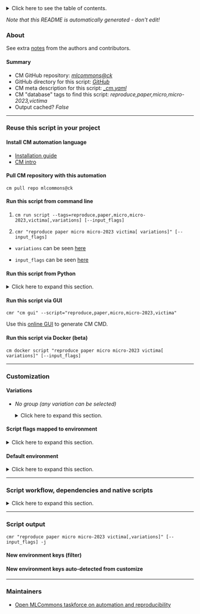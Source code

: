 <details>
<summary>Click here to see the table of contents.</summary>

* [About](#about)
* [Summary](#summary)
* [Reuse this script in your project](#reuse-this-script-in-your-project)
  * [ Install CM automation language](#install-cm-automation-language)
  * [ Check CM script flags](#check-cm-script-flags)
  * [ Run this script from command line](#run-this-script-from-command-line)
  * [ Run this script from Python](#run-this-script-from-python)
  * [ Run this script via GUI](#run-this-script-via-gui)
  * [ Run this script via Docker (beta)](#run-this-script-via-docker-(beta))
* [Customization](#customization)
  * [ Variations](#variations)
  * [ Script flags mapped to environment](#script-flags-mapped-to-environment)
  * [ Default environment](#default-environment)
* [Script workflow, dependencies and native scripts](#script-workflow-dependencies-and-native-scripts)
* [Script output](#script-output)
* [New environment keys (filter)](#new-environment-keys-(filter))
* [New environment keys auto-detected from customize](#new-environment-keys-auto-detected-from-customize)
* [Maintainers](#maintainers)

</details>

*Note that this README is automatically generated - don't edit!*

### About


See extra [notes](README-extra.md) from the authors and contributors.

#### Summary

* CM GitHub repository: *[mlcommons@ck](https://github.com/mlcommons/ck/tree/master/cm-mlops)*
* GitHub directory for this script: *[GitHub](https://github.com/mlcommons/cm4mlops/tree/main/script/reproduce-micro-paper-2023-xyz)*
* CM meta description for this script: *[_cm.yaml](_cm.yaml)*
* CM "database" tags to find this script: *reproduce,paper,micro,micro-2023,victima*
* Output cached? *False*
___
### Reuse this script in your project

#### Install CM automation language

* [Installation guide](https://github.com/mlcommons/ck/blob/master/docs/installation.md)
* [CM intro](https://doi.org/10.5281/zenodo.8105339)

#### Pull CM repository with this automation

```cm pull repo mlcommons@ck```


#### Run this script from command line

1. `cm run script --tags=reproduce,paper,micro,micro-2023,victima[,variations] [--input_flags]`

2. `cmr "reproduce paper micro micro-2023 victima[ variations]" [--input_flags]`

* `variations` can be seen [here](#variations)

* `input_flags` can be seen [here](#script-flags-mapped-to-environment)

#### Run this script from Python

<details>
<summary>Click here to expand this section.</summary>

```python

import cmind

r = cmind.access({'action':'run'
                  'automation':'script',
                  'tags':'reproduce,paper,micro,micro-2023,victima'
                  'out':'con',
                  ...
                  (other input keys for this script)
                  ...
                 })

if r['return']>0:
    print (r['error'])

```

</details>


#### Run this script via GUI

```cmr "cm gui" --script="reproduce,paper,micro,micro-2023,victima"```

Use this [online GUI](https://cKnowledge.org/cm-gui/?tags=reproduce,paper,micro,micro-2023,victima) to generate CM CMD.

#### Run this script via Docker (beta)

`cm docker script "reproduce paper micro micro-2023 victima[ variations]" [--input_flags]`

___
### Customization


#### Variations

  * *No group (any variation can be selected)*
    <details>
    <summary>Click here to expand this section.</summary>

    * `_install_deps`
      - Workflow:
    * `_plot`
      - Workflow:
    * `_run`
      - Workflow:

    </details>


#### Script flags mapped to environment
<details>
<summary>Click here to expand this section.</summary>

* `--container=value`  &rarr;  `CM_VICTIMA_CONTAINER=value`
* `--job_manager=value`  &rarr;  `CM_VICTIMA_JOB_MANAGER=value`

**Above CLI flags can be used in the Python CM API as follows:**

```python
r=cm.access({... , "container":...}
```

</details>

#### Default environment

<details>
<summary>Click here to expand this section.</summary>

These keys can be updated via `--env.KEY=VALUE` or `env` dictionary in `@input.json` or using script flags.

* CM_VICTIMA_JOB_MANAGER: `native`
* CM_VICTIMA_CONTAINER: `docker`

</details>

___
### Script workflow, dependencies and native scripts

<details>
<summary>Click here to expand this section.</summary>

  1. ***Read "deps" on other CM scripts from [meta](https://github.com/mlcommons/cm4mlops/tree/main/script/reproduce-micro-paper-2023-xyz/_cm.yaml)***
     * detect,os
       - CM script: [detect-os](https://github.com/mlcommons/cm4mlops/tree/main/script/detect-os)
     * get,python
       * CM names: `--adr.['python', 'python3']...`
       - CM script: [get-python3](https://github.com/mlcommons/cm4mlops/tree/main/script/get-python3)
     * get,git,repo,_repo.https://github.com/CMU-SAFARI/Victima
       - CM script: [get-git-repo](https://github.com/mlcommons/cm4mlops/tree/main/script/get-git-repo)
  1. ***Run "preprocess" function from [customize.py](https://github.com/mlcommons/cm4mlops/tree/main/script/reproduce-micro-paper-2023-xyz/customize.py)***
  1. Read "prehook_deps" on other CM scripts from [meta](https://github.com/mlcommons/cm4mlops/tree/main/script/reproduce-micro-paper-2023-xyz/_cm.yaml)
  1. ***Run native script if exists***
     * [run.sh](https://github.com/mlcommons/cm4mlops/tree/main/script/reproduce-micro-paper-2023-xyz/run.sh)
  1. Read "posthook_deps" on other CM scripts from [meta](https://github.com/mlcommons/cm4mlops/tree/main/script/reproduce-micro-paper-2023-xyz/_cm.yaml)
  1. ***Run "postrocess" function from [customize.py](https://github.com/mlcommons/cm4mlops/tree/main/script/reproduce-micro-paper-2023-xyz/customize.py)***
  1. Read "post_deps" on other CM scripts from [meta](https://github.com/mlcommons/cm4mlops/tree/main/script/reproduce-micro-paper-2023-xyz/_cm.yaml)
</details>

___
### Script output
`cmr "reproduce paper micro micro-2023 victima[,variations]" [--input_flags] -j`
#### New environment keys (filter)

#### New environment keys auto-detected from customize

___
### Maintainers

* [Open MLCommons taskforce on automation and reproducibility](https://github.com/mlcommons/ck/blob/master/docs/taskforce.md)